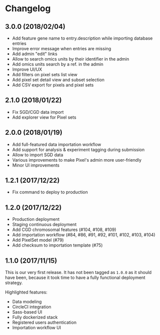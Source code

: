# Changelog

## 3.0.0 (2018/02/04)

* Add feature gene name to entry.description while importing database entries
* Improve error message when entries are missing
* Add admin "edit" links
* Allow to search omics units by their identifier in the admin
* Add omics units search by a ref. in the admin
* Improve UI/UX
* Add filters on pixel sets list view
* Add pixel set detail view and subset selection
* Add CSV export for pixels and pixel sets

## 2.1.0 (2018/01/22)

* Fix SGD/CGD data import
* Add explorer view for Pixel sets

## 2.0.0 (2018/01/19)

* Add full-featured data importation workflow
* Add support for analysis & experiment tagging during submission
* Allow to import SGD data
* Various improvements to make Pixel's admin more user-friendly
* Minor UI improvements

## 1.2.1 (2017/12/22)

* Fix command to deploy to production

## 1.2.0 (2017/12/22)

* Production deployment
* Staging continuous deployment
* Add CGD chromosomal features (#104, #108, #109)
* Add importation workflow (#84, #86, #91, #92, #101, #102, #103, #104)
* Add PixelSet model (#79)
* Add checksum to importation template (#75)

## 1.1.0 (2017/11/15)

This is our very first release. It has not been tagged as `1.0.0` as it should
have been, because it took time to have a fully functional deployment strategy.

Highlighted features:

* Data modeling
* CircleCI integration
* Sass-based UI
* Fully dockerized stack
* Registered users authentication
* Importation workflow UI

